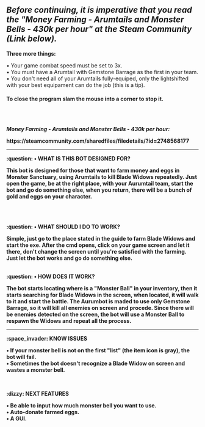 <h2 text-align: center><i> Before continuing, it is imperative that you read the "Money Farming - Arumtails and Monster Bells - 430k per hour" at the Steam Community (Link below). </i></h3>

<p><strong> Three more things: </strong></p>
<p>    • Your game combat speed must be set to 3x.
    <br>
       • You must have a Arumtail with Gemstone Barrage as the first in your team.
    <br>
       • You don't need all of your Arumtails fully-equiped, only the lightshifted with your best equipament can do the job (this is a tip).
</p> 

<h4>To close the program slam the mouse into a corner to stop it.
    
<br></br>

<p><i><strong>Money Farming - Arumtails and Monster Bells - 430k per hour: </strong></i></p> 
https://steamcommunity.com/sharedfiles/filedetails/?id=2748568177

<hr></hr>

<p><strong>:question: • WHAT IS THIS BOT DESIGNED FOR? </strong></p>
<p> This bot is designed for those that want to farm money and eggs in Monster Sanctuary, using Arumtails to kill Blade Widows repeatedly. Just open the game, be at the right place, with your Aurumtail team, start the bot and go do something else, when you return, there will be a bunch of gold and eggs on your character. </p>
<br></br>
<p><strong>:question: • WHAT SHOULD I DO TO WORK? </strong></p>
<p> Simple, just go to the place stated in the guide to farm Blade Widows and start the exe. After the cmd opens, click on your game screen and let it there, don't change the screen until you're satisfied with the farming. Just let the bot works and go do something else.
<br></br>
<p><strong>:question: • HOW DOES IT WORK? </strong></p>
<p> The bot starts locating where is a "Monster Ball" in your inventory, then it starts searching for Blade Widows in the screen, when located, it will walk to it and start the battle. The Aurumbot is maded to use only Gemstone Barrage, so it will kill all enemies on screen and procede. Since there will be enemies detected on the screen, the bot will use a Monster Ball to respawn the Widows and repeat all the process. <p>
    
 <hr></hr>
 
<p><strong>:space_invader: KNOW ISSUES </strong></p>
    <p>  • If your monster bell is not on the first "list" (the item icon is gray), the bot will fail.
        <br>
         • Sometimes the bot doesn't recognize a Blade Widow on screen and wastes a monster bell.
    </p>
 <br>
<p><strong>:dizzy: NEXT FEATURES </strong></p>
     <p>  • Be able to input how much monster bell you want to use.
        <br>
          • Auto-donate farmed eggs.
    <br>
          • A GUI.
  </p>
